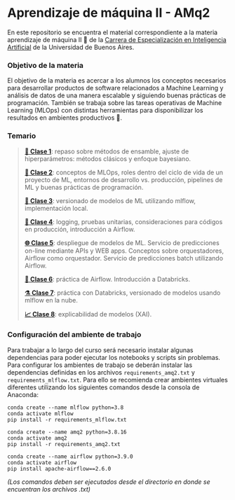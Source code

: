 # Aprendizaje de máquina II - AMq2
En este repositorio se encuentra el material correspondiente a la materia aprendizaje de máquina II 🤖 de la [Carrera de Especialización en Inteligencia Artificial](https://lse.posgrados.fi.uba.ar/posgrados/especializaciones/inteligencia-artificial) de la Universidad de Buenos Aires.  

### Objetivo de la materia
El objetivo de la materia es acercar a los alumnos los conceptos necesarios para desarrollar productos de software relacionados a Machine Learning y análisis de datos de una manera escalable y siguiendo buenas prácticas de programación. También se trabaja sobre las tareas operativas de Machine Learning (MLOps) con distintas herramientas para disponibilizar los resultados en ambientes productivos 🚀.

### Temario
>**[:jigsaw: Clase 1](https://github.com/FIUBA-Posgrado-Inteligencia-Artificial/aprendizaje_maquina_II/tree/main/Clase%201%20-%20Ensambles%20y%20HPs)**: repaso sobre métodos de ensamble, ajuste de hiperparámetros: métodos clásicos y enfoque bayesiano.
>
>**[:busts_in_silhouette: Clase 2](https://github.com/FIUBA-Posgrado-Inteligencia-Artificial/aprendizaje_maquina_II/tree/main/Clase%202%20-%20MLOps%20y%20buenas%20pr%C3%A1cticas)**: conceptos de MLOps, roles dentro del ciclo de vida de un proyecto de ML, entornos de desarrollo vs. producción, pipelines de ML y buenas prácticas de programación.
>
>**[:test_tube: Clase 3](https://github.com/FIUBA-Posgrado-Inteligencia-Artificial/aprendizaje_maquina_II/tree/main/Clase%203%20-%20Mlflow)**: versionado de modelos de ML utilizando mlflow, implementación local.
>
>**[:memo: Clase 4](https://github.com/FIUBA-Posgrado-Inteligencia-Artificial/aprendizaje_maquina_II/tree/main/Clase%204%20-%20Logging%2C%20pruebas%20unitarias%2C%20custom%20model%2C%20git%20e%20introducci%C3%B3n%20a%20Airflow)**: logging, pruebas unitarias, consideraciones para códigos en producción, introducción a Airflow.
>
>**[:globe_with_meridians: Clase 5](https://github.com/FIUBA-Posgrado-Inteligencia-Artificial/aprendizaje_maquina_II/tree/main/Clase%205%20-%20APIs%20Web%20apps)**: despliegue de modelos de ML. Servicio de predicciones on-line mediante APIs y WEB apps. Conceptos sobre orquestadores, Airflow como orquestador. Servicio de predicciones batch utilizando Airflow.
>
>**[:bricks: Clase 6](https://github.com/FIUBA-Posgrado-Inteligencia-Artificial/aprendizaje_maquina_II/tree/main/Clase%206%20-%20Pr%C3%A1ctica%20Airflow)**: práctica de Airflow. Introducción a Databricks.
>
>**[:alembic: Clase 7](https://github.com/FIUBA-Posgrado-Inteligencia-Artificial/aprendizaje_maquina_II/tree/main/Clase%207%20-%20Databricks%2C%20repaso%20TP)**: práctica con Databricks, versionado de modelos usando mlflow en la nube.
>
>**[📈 Clase 8](https://github.com/FIUBA-Posgrado-Inteligencia-Artificial/aprendizaje_maquina_II/tree/main/Clase%208%20-%20XAI)**: explicabilidad de modelos (XAI).
>

### Configuración del ambiente de trabajo
Para trabajar a lo largo del curso será necesario instalar algunas dependencias para poder ejecutar los notebooks y scripts sin problemas.  
Para configurar los ambientes de trabajo se deberán instalar las dependencias definidas en los archivos `requirements_amq2.txt` y `requirements_mlflow.txt`. Para ello se recomienda crear ambientes virtuales diferentes utilizando los siguientes comandos desde la consola de Anaconda:
```
conda create --name mlflow python=3.8
conda activate mlflow
pip install -r requirements_mlflow.txt
```

```
conda create --name amq2 python=3.8.16
conda activate amq2
pip install -r requirements_amq2.txt
```

```
conda create --name airflow python=3.9.0
conda activate airflow
pip install apache-airflow==2.6.0
```

_(Los comandos deben ser ejecutados desde el directorio en donde se encuentran los archivos .txt)_
